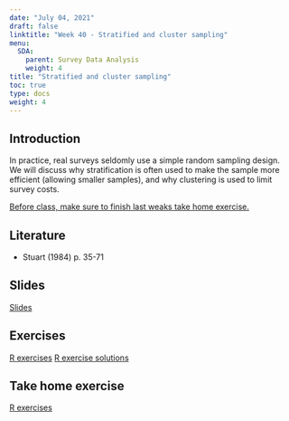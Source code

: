 ```yaml
---
date: "July 04, 2021"
draft: false
linktitle: "Week 40 - Stratified and cluster sampling"
menu:
  SDA:
    parent: Survey Data Analysis
    weight: 4
title: "Stratified and cluster sampling"
toc: true
type: docs
weight: 4
---
```


## Introduction

In practice, real surveys seldomly use a simple random sampling design. We will discuss why stratification is often used to make the sample more efficient (allowing smaller samples), and why clustering is used to limit survey costs.

<ins>Before class, make sure to finish last weaks take home exercise.</ins>

## Literature 

- Stuart (1984) p. 35-71

## Slides

[Slides](/files/SDA/lecture_week_40_unequal.pdf)

## Exercises

[R exercises](/files/SDA/class_exercise_week_40.pdf)
[R exercise solutions](/files/SDA/class_exercise_week_40_answers.Rmd)


## Take home exercise

[R exercises](/files/SDA/take_home_exercise_week_40.pdf)
